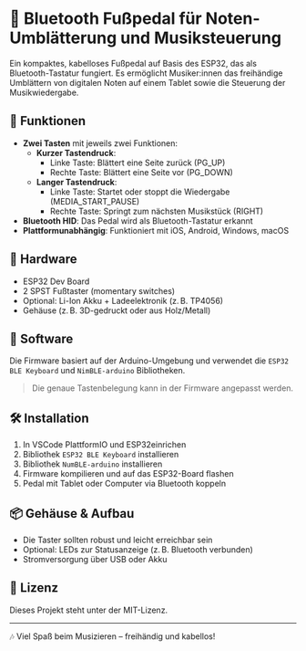 # 🎵 Bluetooth Fußpedal für Noten-Umblätterung und Musiksteuerung

Ein kompaktes, kabelloses Fußpedal auf Basis des ESP32, das als Bluetooth-Tastatur fungiert. Es ermöglicht Musiker:innen das freihändige Umblättern von digitalen Noten auf einem Tablet sowie die Steuerung der Musikwiedergabe.

## 🚀 Funktionen

- **Zwei Tasten** mit jeweils zwei Funktionen:
  - **Kurzer Tastendruck**:
    - Linke Taste: Blättert eine Seite zurück (PG_UP)
    - Rechte Taste: Blättert eine Seite vor (PG_DOWN)
  - **Langer Tastendruck**:
    - Linke Taste: Startet oder stoppt die Wiedergabe (MEDIA_START_PAUSE)
    - Rechte Taste: Springt zum nächsten Musikstück (RIGHT)
- **Bluetooth HID**: Das Pedal wird als Bluetooth-Tastatur erkannt
- **Plattformunabhängig**: Funktioniert mit iOS, Android, Windows, macOS

## 🧰 Hardware

- ESP32 Dev Board
- 2 SPST Fußtaster (momentary switches)
- Optional: Li-Ion Akku + Ladeelektronik (z. B. TP4056)
- Gehäuse (z. B. 3D-gedruckt oder aus Holz/Metall)

## 🔧 Software

Die Firmware basiert auf der Arduino-Umgebung und verwendet die `ESP32 BLE Keyboard` und `NimBLE-arduino` Bibliotheken.

> Die genaue Tastenbelegung kann in der Firmware angepasst werden.

## 🛠️ Installation

1. In VSCode PlattformIO und ESP32einrichen
2. Bibliothek `ESP32 BLE Keyboard` installieren
3. Bibliothek `NumBLE-arduino` installieren
4. Firmware kompilieren und auf das ESP32-Board flashen
5. Pedal mit Tablet oder Computer via Bluetooth koppeln
## 📦 Gehäuse & Aufbau

- Die Taster sollten robust und leicht erreichbar sein
- Optional: LEDs zur Statusanzeige (z. B. Bluetooth verbunden)
- Stromversorgung über USB oder Akku

## 📄 Lizenz

Dieses Projekt steht unter der MIT-Lizenz.

---

🎶 Viel Spaß beim Musizieren – freihändig und kabellos!
